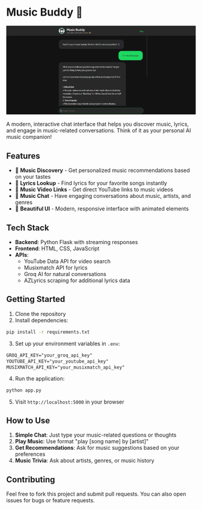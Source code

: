 # Music Buddy 🎵

![Music Buddy Interface](images/home.png)

A modern, interactive chat interface that helps you discover music, lyrics, and engage in music-related conversations. Think of it as your personal AI music companion!

## Features

- 🎵 **Music Discovery** - Get personalized music recommendations based on your tastes
- 🎤 **Lyrics Lookup** - Find lyrics for your favorite songs instantly
- 🎥 **Music Video Links** - Get direct YouTube links to music videos
- 💬 **Music Chat** - Have engaging conversations about music, artists, and genres
- 🎨 **Beautiful UI** - Modern, responsive interface with animated elements

## Tech Stack

- **Backend**: Python Flask with streaming responses
- **Frontend**: HTML, CSS, JavaScript
- **APIs**:
  - YouTube Data API for video search
  - Musixmatch API for lyrics
  - Groq AI for natural conversations
  - AZLyrics scraping for additional lyrics data

## Getting Started

1. Clone the repository
2. Install dependencies:
```sh
pip install -r requirements.txt
```

3. Set up your environment variables in `.env`:
```
GROQ_API_KEY="your_groq_api_key"
YOUTUBE_API_KEY="your_youtube_api_key"
MUSIXMATCH_API_KEY="your_musixmatch_api_key"
```

4. Run the application:
```sh
python app.py
```

5. Visit `http://localhost:5000` in your browser

## How to Use

1. **Simple Chat**: Just type your music-related questions or thoughts
2. **Play Music**: Use format "play [song name] by [artist]"
3. **Get Recommendations**: Ask for music suggestions based on your preferences
4. **Music Trivia**: Ask about artists, genres, or music history

## Contributing

Feel free to fork this project and submit pull requests. You can also open issues for bugs or feature requests.

